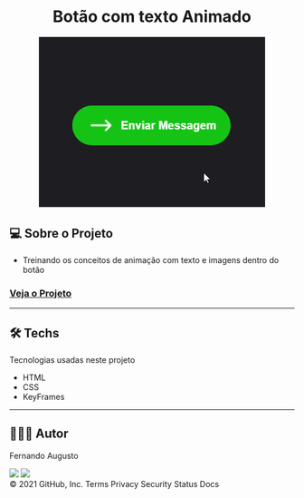 <h1 align="center">Botão com texto Animado</h1>
<p align="center">
    <img src="./.github/animation.gif" >
</p>


## 💻 Sobre o Projeto

- Treinando os conceitos de animação com texto e imagens dentro do botão

<h3>
    <a href="https://fernandoaugustodev.github.io/textoAnimadoBotao/" target="__blank" >Veja o Projeto</a>
</h3>

---

## 🛠 Techs

Tecnologias usadas neste projeto

- HTML
- CSS
- KeyFrames

---

## 👨🏼‍💻 Autor

Fernando Augusto 

 <a href = "mailto:fernandoaugusto883@gmail.com"><img src="https://img.shields.io/badge/-Gmail-%23333?style=for-the-badge&logo=gmail&logoColor=white"        target="_blank"></a>
 <a href="https://www.linkedin.com/in/fernando-augusto-a4ab42164/" target="_blank"><img src="https://img.shields.io/badge/-LinkedIn-%230077B5?style=for-the-badge&logo=linkedin&logoColor=white" target="_blank"></a> 
<br>
© 2021 GitHub, Inc.
Terms Privacy Security Status Docs

